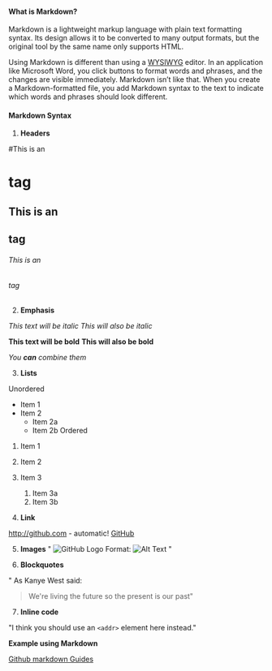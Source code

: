#### What is Markdown? ####
Markdown is a lightweight markup language with plain text formatting syntax. Its design allows it to be converted to many output formats, but the original tool by the same name only supports HTML.

Using Markdown is different than using a [WYSIWYG](https://en.wikipedia.org/wiki/WYSIWYG) editor. In an application like Microsoft Word, you click buttons to format words and phrases, and the changes are visible immediately. Markdown isn’t like that. When you create a Markdown-formatted file, you add Markdown syntax to the text to indicate which words and phrases should look different.

#### Markdown Syntax ####
 
1. **Headers**

 #This is an <h1> tag
 ## This is an <h2> tag
 ###### This is an <h6> tag

2. **Emphasis**

  *This text will be italic*
_This will also be italic_

**This text will be bold**
__This will also be bold__

_You **can** combine them_
  
 3. **Lists**
 
 Unordered

* Item 1
* Item 2
  * Item 2a
  * Item 2b
Ordered

1. Item 1
1. Item 2
1. Item 3
   1. Item 3a
   1. Item 3b
 
 4.  **Link** 
 
 http://github.com - automatic!
[GitHub](http://github.com)

5. **Images**
"
![GitHub Logo](/images/logo.png)
Format: ![Alt Text](url) "
 
 
 6. **Blockquotes**
 
" As Kanye West said:

> We're living the future so
> the present is our past"

7. **Inline code**

"I think you should use an
`<addr>` element here instead."

**Example using Markdown**

[Github markdown Guides](https://guides.github.com/features/mastering-markdown/)

